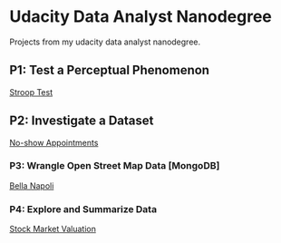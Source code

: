 # Udacity Data Analyst Nanodegree
Projects from my udacity data analyst nanodegree.

## P1: Test a Perceptual Phenomenon
[Stroop Test](https://shawnemhe.github.io/udacity-data-analyst/p1/Test_a_Perceptual_Phenomenon.html)

## P2: Investigate a Dataset
[No-show Appointments](https://shawnemhe.github.io/udacity-data-analyst//p2/Investigate_a_Dataset.html)

### P3: Wrangle Open Street Map Data [MongoDB]
[Bella Napoli](https://shawnemhe.github.io/udacity-data-analyst/p3/bella_napoli.html)

### P4: Explore and Summarize Data
[Stock Market Valuation](https://shawnemhe.github.io/udacity-data-analyst/p4/StockMarketValuation.html)